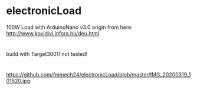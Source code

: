 # electronicLoad
100W Load with ArduinoNano v3.0
origin from here: http://www.kovidivi.infora.hu/deu.html
#
build with Target3001!
not tested!
#
https://github.com/fmmech24/electronicLoad/blob/master/IMG_20200319_101620.jpg
